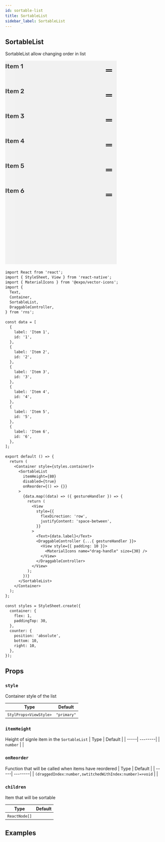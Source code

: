 ```yaml
---
id: sortable-list
title: SortableList
sidebar_label: SortableList
---
```


## SortableList

SortableList allow changing order in list

![Header](assets/component-sortable-list.gif)

```tsx
import React from 'react';
import { StyleSheet, View } from 'react-native';
import { MaterialIcons } from '@expo/vector-icons';
import {
  Text,
  Container,
  SortableList,
  DraggableController,
} from 'rns';

const data = [
  {
    label: 'Item 1',
    id: '1',
  },
  {
    label: 'Item 2',
    id: '2',
  },
  {
    label: 'Item 3',
    id: '3',
  },
  {
    label: 'Item 4',
    id: '4',
  },
  {
    label: 'Item 5',
    id: '5',
  },
  {
    label: 'Item 6',
    id: '6',
  },
];

export default () => {
  return (
    <Container style={styles.container}>
      <SortableList
        itemHeight={80}
        disabled={true}
        onReorder={() => {}}
      >
        {data.map((data) => ({ gestureHandler }) => {
          return (
            <View
              style={{
                flexDirection: 'row',
                justifyContent: 'space-between',
              }}
            >
              <Text>{data.label}</Text>
              <DraggableController {...{ gestureHandler }}>
                <View style={{ padding: 10 }}>
                  <MaterialIcons name="drag-handle" size={30} />
                </View>
              </DraggableController>
            </View>
          );
        })}
      </SortableList>
    </Container>
  );
};

const styles = StyleSheet.create({
  container: {
    flex: 1,
    paddingTop: 30,
  },
  counter: {
    position: 'absolute',
    bottom: 10,
    right: 10,
  },
});

```

## Props

### `style`

Container style of the list

| Type                   | Default     |
| ---------------------- | ----------- |
| `StylProps<ViewStyle>` | `"primary"` |

### `itemHeight`

Height of signle item in the `SortableList`
| Type | Default |
| -----| --------|
| `number` | |

### `onReorder`

Function that will be called when items have reordered
| Type | Default |
| -----| --------|
| `(draggedIndex:number,swtitchedWithIndex:number)=>void` | |

### `children`

Item that will be sortable

| Type          | Default |
| ------------- | ------- |
| `ReactNode[]` |         |

## Examples
